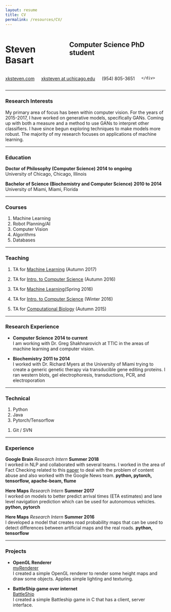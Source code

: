 ```yaml
---
layout: resume 
title: CV
permalink: /resources/CV/
---
```


<div class="row">
	<div class="eight columns">
		<h1 class="my-heading1">Steven Basart </h1>
		<h2 class="my-heading2"> Computer Science PhD student </h2>
	</div>
	<div class="four columns">
		<p class="my-headingp"><a href="http://www.xksteven.com" >xksteven.com</a></p>
		<p class="my-headingp"><a href="mailto:xksteven@uchicago.edu"> xksteven at uchicago.edu</a></p>
		<p class="my-headinglastp">(954) 805-3651</p>
		
	</div>
</div>


------

### Research Interests

My primary area of focus has been within computer vision.  For the years of 2015-2017, I have worked on generative models, specifically GANs.  Coming up with both a measure and a method to use GANs to interpret other classifiers.  I have since begun exploring techniques to make models more robust. The majority of my research focuses on applications of machine learning.  


------

### Education

**Doctor of Philosophy (Computer Science)** __2014 to ongoing__  
	University of Chicago, Chicago, Illinois

**Bachelor of Science (Biochemistry and Computer Science)** __2010 to 2014__  
	University of Miami, Miami, Florida


------

### Courses

1. Machine Learning
2. Robot Planning/AI
3. Computer Vision
4. Algorithms
5. Databases


------

### Teaching

1. TA for [Machine Learning](http://people.cs.uchicago.edu/~risi/cmsc25400.html) (Autumn 2017)

2. TA for [Intro. to Computer Science](https://www.classes.cs.uchicago.edu/archive/2016/fall/12100-1/) (Autumn 2016)
3. TA for [Machine Learning](http://people.cs.uchicago.edu/~risi/cmsc25400.html)(Spring 2016)
4. TA for [Intro. to Computer Science](https://www.classes.cs.uchicago.edu/archive/2016/winter/15200-1/) (Winter 2016)
5. TA for [Computational Biology](http://uchicago.bio) (Autumn 2015)


------

### Research Experience

* **Computer Science**  __2014 to current__  
	I am working with Dr. Greg Shakhnarovich at TTIC in the areas of machine learning and computer vision. 

* **Biochemistry**   __2011 to 2014__  
	I worked with Dr. Richard Myers at the University of Miami trying to create a generic genetic therapy via transducible gene editing proteins.  I ran western blots, gel electrophoresis, transductions, PCR, and electroporation


------

### Technical

1. Python
1. Java
1. Pytorch/Tensorflow
<!-- 1. Android / iOS -->
<!-- 1. Javascript / NodeJS -->
1. Git / SVN
<!-- 1. MySQL 
1. OpenGL -->


------


### Experience

**Google Brain** *Research Intern* __Summer 2018__  
	I worked in NLP and collaborated with several teams.  I worked in the area of Fact Checking related to this [paper](https://dl.acm.org/citation.cfm?id=3184558.3188723) to deal with the problem of content abuse and also worked with the Google News team.
	**python, pytorch, tensorflow, apache-beam, flume** 

**Here Maps** *Research Intern* __Summer 2017__  
	I worked on models to better predict arrival times (ETA estimates) and lane level navigation prediction which can be used for autonomous vehicles.
	**python, pytorch** 

**Here Maps** *Research Intern* __Summer 2016__  
	I developed a model that creates road probability maps that can be used to detect differences between artificial maps and the real roads.
	**python, tensorflow** 



------


### Projects

* **OpenGL Renderer**  
	[myRenderer](http://www.github.com/xksteven/myOpenGl)  
	I created a simple OpenGL renderer to render some height maps and draw some objects.  Applies simple lighting and texturing.

* **BattleShip game over internet**  
	[BattleShip](https://github.com/xksteven/Networks)  
	I created a simple Battleship game in C that has a client, server interface. 


